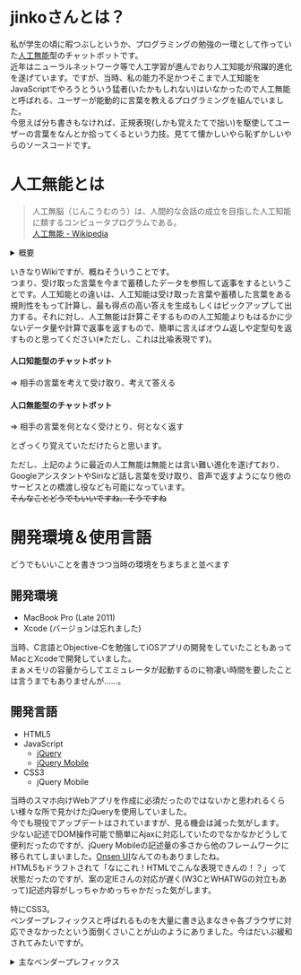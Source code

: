 # jinkoさんとは？
私が学生の頃に暇つぶしというか、プログラミングの勉強の一環として作っていた[人工無能](#人工無能とは)型のチャットボットです。  
近年はニューラルネットワーク等で人工学習が進んでおり人工知能が飛躍的進化を遂げています。ですが、当時、私の能力不足かつそこまで人工知能をJavaScriptでやろうとういう猛者(いたかもしれない)はいなかったので人工無能と呼ばれる、ユーザーが能動的に言葉を教えるプログラミングを組んでいました。  
今思えば分ち書きもなければ、正規表現(しかも覚えたてで拙い)を駆使してユーザーの言葉をなんとか拾ってくるという力技。見てて懐かしいやら恥ずかしいやらのソースコードです。

# 人工無能とは
> 人工無脳（じんこうむのう）は、人間的な会話の成立を目指した人工知能に類するコンピュータプログラムである。  
> [人工無能 - Wikipedia](https://ja.wikipedia.org/wiki/%E4%BA%BA%E5%B7%A5%E7%84%A1%E8%84%B3)
<details>
<summary>概要</summary>
<blockquote>人工無脳は、ユーザーがキーボード等を通じて語りかけることで、何らかの返答を口語でアウトプットする。 コンピュータに対する人格や知性といった人間らしさの付与を最終到達点と考える研究分野には、人間の脳（ニューロン）の働きをコンピュータプログラムに置き換えて成長させ、コンピュータにコミュニケーション能力を獲得せしむる道が存在するが、ボトムアップ型とも通称される、自我や知性を持つ人工知能の構築には課題が多く、完成が容易でない。 そこで、コンピュータに言葉の意味を理解させるのではなく、インプットされた内容に対する自然な応答を事前に学習、蓄積させておく手法が考案された。 このような逆算的アプローチによって構成された人工知能をトップダウン型と称し、ここで解説する人工無脳や、コンピュータゲームにおいて自律行動するNPC、オートメイテッドのオブジェクト等が、その代表格として知られる。 したがって、予め用意された文章を選択的にアウトプットする手法により会話の成立を目指した、ある種の人工無脳であるGoogleアシスタントやSiri等は、人工知能ともうたわれている。 先述の通り、人工無脳はトップダウン的なアプローチによって人間らしさが構築されており、事前に準備されたユーザーが期待するであろうレスポンスをアウトプットするため、その応答からは、しばしば知性の存在を錯覚させる。 しかしながら大半の人工無脳は、収集した文章からキーワードを抽出（構文解析）し、内部のデータベースとマッチング（探索）して応答する手法を用いているため、人間の思考とは解に至るまでのプロセスが大きく異なる。<br>
<a href="https://ja.wikipedia.org/wiki/%E4%BA%BA%E5%B7%A5%E7%84%A1%E8%84%B3#概要">人工無能 - Wikipedia</a></blockquote></details>

いきなりWikiですが、概ねそういうことです。  
つまり、受け取った言葉を今まで蓄積したデータを参照して返事をするということです。人工知能との違いは、人工知能は受け取った言葉や蓄積した言葉をある規則性をもって計算し、最も得点の高い答えを生成もしくはピックアップして出力する。それに対し、人工無能は計算こそするものの人工知能よりもはるかに少ないデータ量や計算で返事を返すもので、簡単に言えばオウム返しや定型句を返すものと思ってください(※ただし、これは比喩表現です)。

#### 人口知能型のチャットボット
⇒ 相手の言葉を考えて受け取り、考えて答える
#### 人口無能型のチャットボット
⇒ 相手の言葉を何となく受けとり、何となく返す

とざっくり覚えていただけたらと思います。

ただし、上記のように最近の人工無能は無能とは言い難い進化を遂げており、GoogleアシスタントやSiriなど話し言葉を受け取り、音声で返すようになり他のサービスとの橋渡し役なども可能になっています。  
~~そんなことどうでもいいですね、そうですね~~

# 開発環境＆使用言語
どうでもいいことを書きつつ当時の環境をちまちまと並べます
## 開発環境
- MacBook Pro (Late 2011)
- Xcode (バージョンは忘れました) 

当時、C言語とObjective-Cを勉強してiOSアプリの開発をしていたこともあってMacとXcodeで開発していました。  
まぁメモリの容量からしてエミュレータが起動するのに物凄い時間を要したことは言うまでもありませんが……。

## 開発言語
- HTML5
- JavaScript
  - [jQuery](https://jquery.com/)
  - [jQuery Mobile](https://jquerymobile.com/)
- CSS3
  - jQuery Mobile

当時のスマホ向けWebアプリを作成に必須だったのではないかと思われるくらい様々な所で見かけたjQueryを使用していました。  
今でも現役でアップデートはされていますが、見る機会は減った気がします。  
少ない記述でDOM操作可能で簡単にAjaxに対応していたのでなかなかどうして便利だったのですが、jQuery Mobileの記述量の多さから他のフレームワークに移られてしまいました。[Onsen UI](https://ja.onsen.io/)なんてのもありましたね。  
HTML5もドラフトされて「なにこれ！HTMLでこんな表現できんの！？」って状態だったのですが、案の定IEさんの対応が遅く(W3CとWHATWGの対立もあって)記述内容がしっちゃかめっちゃかだった気がします。

特にCSS3。  
ベンダープレフィックスと呼ばれるものを大量に書き込まなきゃ各ブラウザに対応できなかったという面倒くさいことが山のようにありました。今はだいぶ緩和されてみたいですが。
<details>
  <summary>主なベンダープレフィックス</summary>
  <ul>
    <li><code>-moz-</code>&ensp;&ensp;&ensp;&ensp;Firefox</li>
    <li><code>-webkit-</code>&ensp;Google Chrome、Safari</li>
    <li><code>-o-</code>&ensp;&ensp;&ensp;&ensp;&ensp;&ensp;Opera</li>
    <li><code>-ms-</code>&ensp;&ensp;&ensp;&ensp;&ensp;Internet Explorer</li>
  </ul>
</details>
